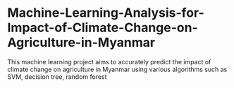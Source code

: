 # Machine-Learning-Analysis-for-Impact-of-Climate-Change-on-Agriculture-in-Myanmar
This machine learning project aims to accurately predict the impact of climate change on agriculture in Myanmar using various algorithms such as SVM, decision tree, random forest
